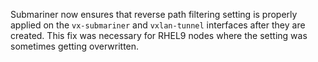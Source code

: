 <!-- markdownlint-disable MD041 -->
Submariner now ensures that reverse path filtering setting is properly applied
on the `vx-submariner` and `vxlan-tunnel` interfaces after they are created.
This fix was necessary for RHEL9 nodes where the setting was sometimes getting
overwritten.
